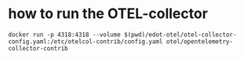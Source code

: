 # how to run the OTEL-collector
```shell
docker run -p 4318:4318 --volume $(pwd)/edot-otel/otel-collector-config.yaml:/etc/otelcol-contrib/config.yaml otel/opentelemetry-collector-contrib
```

